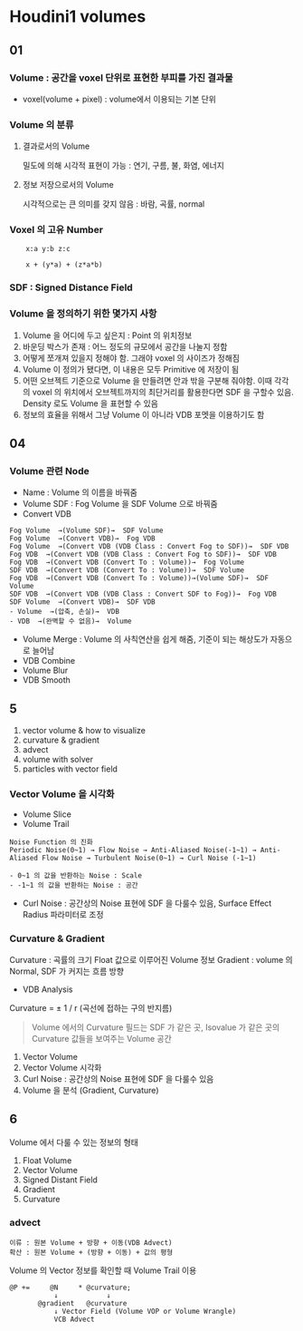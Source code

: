 # Houdini1 volumes

## 01

### Volume : 공간을 voxel 단위로 표현한 부피를 가진 결과물

- voxel(volume + pixel) : volume에서 이용되는 기본 단위

### Volume 의 분류

1. 결과로서의 Volume

    밀도에 의해 시각적 표현이 가능 : 연기, 구름, 불, 화염, 에너지

1. 정보 저장으로서의 Volume

    시각적으로는 큰 의미를 갖지 않음 : 바람, 곡률, normal

### Voxel 의 고유 Number

```text
    x:a y:b z:c

    x + (y*a) + (z*a*b)
```

### SDF : Signed Distance Field

### Volume 을 정의하기 위한 몇가지 사항

1. Volume 을 어디에 두고 싶은지 : Point 의 위치정보
1. 바운딩 박스가 존재 : 어느 정도의 규모에서 공간을 나눌지 정함
1. 어떻게 쪼개져 있을지 정해야 함. 그래야 voxel 의 사이즈가 정해짐
1. Volume 이 정의가 됐다면, 이 내용은 모두 Primitive 에 저장이 됨
1. 어떤 오브젝트 기준으로 Volume 을 만들려면 안과 밖을 구분해 줘야함. 이때 각각의 voxel 의 위치에서 오브젝트까지의 최단거리를 활용한다면 SDF 을 구할수 있음. Density 로도 Volume 을 표현할 수 있음
1. 정보의 효율을 위해서 그냥 Volume 이 아니라 VDB 포멧을 이용하기도 함

## 04

### Volume 관련 Node

- Name : Volume 의 이름을 바꿔줌
- Volume SDF : Fog Volume 을 SDF Volume 으로 바꿔줌
- Convert VDB

```text
Fog Volume  →(Volume SDF)→  SDF Volume
Fog Volume  →(Convert VDB)→  Fog VDB
Fog Volume  →(Convert VDB (VDB Class : Convert Fog to SDF))→  SDF VDB
Fog VDB  →(Convert VDB (VDB Class : Convert Fog to SDF))→  SDF VDB
Fog VDB  →(Convert VDB (Convert To : Volume))→  Fog Volume
SDF VDB  →(Convert VDB (Convert To : Volume))→  SDF Volume
Fog VDB  →(Convert VDB (Convert To : Volume))→(Volume SDF)→  SDF Volume
SDF VDB  →(Convert VDB (VDB Class : Convert SDF to Fog))→  Fog VDB
SDF Volume  →(Convert VDB)→  SDF VDB
- Volume  →(압축, 손실)→  VDB
- VDB  →(완벽할 수 없음)→  Volume
```

- Volume Merge : Volume 의 사칙연산을 쉽게 해줌, 기준이 되는 해상도가 자동으로 늘어남
- VDB  Combine
- Volume Blur
- VDB Smooth

## 5

1. vector volume & how to visualize
1. curvature & gradient
1. advect
1. volume with solver
1. particles with vector field

### Vector Volume 을 시각화

- Volume Slice
- Volume Trail

```text
Noise Function 의 진화
Periodic Noise(0~1) → Flow Noise → Anti-Aliased Noise(-1~1) → Anti-Aliased Flow Noise → Turbulent Noise(0~1) → Curl Noise (-1~1)

- 0~1 의 값을 반환하는 Noise : Scale
- -1~1 의 값을 반환하는 Noise : 공간
```

- Curl Noise : 공간상의 Noise 표현에 SDF 을 다룰수 있음, Surface Effect Radius 파라미터로 조정

### Curvature & Gradient

Curvature : 곡률의 크기 Float 값으로 이루어진 Volume 정보
Gradient : volume 의 Normal, SDF 가 커지는 흐름 방향

- VDB Analysis

Curvature  =  ± 1 / r (곡선에 접하는 구의 반지름)

>Volume 에서의 Curvature 필드는 SDF 가 같은 곳, Isovalue 가 같은 곳의 Curvature 값들을 보여주는 Volume 공간

1. Vector Volume
1. Vector Volume 시각화
1. Curl Noise : 공간상의 Noise 표현에 SDF 을 다룰수 있음
1. Volume 을 분석 (Gradient, Curvature)

## 6

Volume 에서 다룰 수 있는 정보의 형태

1. Float Volume
1. Vector Volume
1. Signed Distant Field
1. Gradient
1. Curvature

### advect

```text
이류 : 원본 Volume + 방향 + 이동(VDB Advect)
확산 : 원본 Volume + (방향 + 이동) + 값의 평형
```

Volume 의 Vector 정보를 확인할 때 Volume Trail 이용

```text
@P +=     @N     * @curvature;
           ↓            ↓
       @gradient   @curvature
           ↓ Vector Field (Volume VOP or Volume Wrangle)   
           VCB Advect
```
